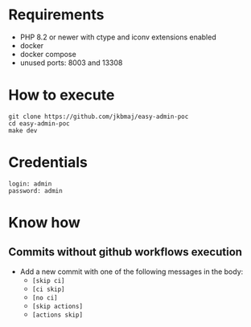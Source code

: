 # Requirements
- PHP 8.2 or newer with ctype and iconv extensions enabled
- docker
- docker compose
- unused ports: 8003 and 13308

# How to execute
```shell
git clone https://github.com/jkbmaj/easy-admin-poc
cd easy-admin-poc
make dev
```

# Credentials
```
login: admin
password: admin
```

# Know how

## Commits without github workflows execution
- Add a new commit with one of the following messages in the body:
  - `[skip ci]`
  - `[ci skip]`
  - `[no ci]`
  - `[skip actions]`
  - `[actions skip]`